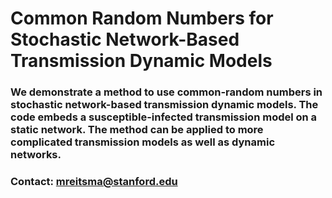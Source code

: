 # Common Random Numbers for Stochastic Network-Based Transmission Dynamic Models

### We demonstrate a method to use common-random numbers in stochastic network-based transmission dynamic models. The code embeds a susceptible-infected transmission model on a static network. The method can be applied to more complicated transmission models as well as dynamic networks.

### Contact: mreitsma@stanford.edu